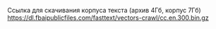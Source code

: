 Ссылка для скачивания корпуса текста (архив 4Гб, корпус 7Гб)
https://dl.fbaipublicfiles.com/fasttext/vectors-crawl/cc.en.300.bin.gz
